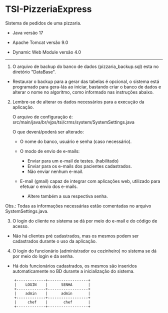 # TSI-PizzeriaExpress

Sistema de pedidos de uma pizzaria.

- Java versão 17

- Apache Tomcat versão 9.0

- Dynamic Web Module versão 4.0

<hr>

1) O arquivo de backup do banco de dados (pizzaria_backup.sql) esta no diretório "DataBase".
- Restaurar o backup para a gerar das tabelas é opcional, o sistema está programado para gera-lás ao iniciar, bastando criar o banco de dados e alterar o nome no algoritmo, como informado nas instruções abaixo.


2) Lembre-se de alterar os dados necessários para a execução da aplicação.
   
   O arquivo de configuração é: src/main/java/br/vjps/tsi/crms/system/SystemSettings.java

   O que deverá/poderá ser alterado:

	- O nome do banco, usuário e senha (caso necessário).
	
	- O modo de envio de e-mails:
		- Enviar para um e-mail de testes. (habilitado)
		- Enviar para os e-mails dos pacientes cadastrados.
		- Não enviar nenhum e-mail.
	
	- E-mail (gmail) capaz de integrar com aplicações web, utilizado para efetuar o envio dos e-mails.
		- Altere também a sua respectiva senha.

Obs.: Todas as informações necessárias estão comentadas no arquivo SystemSettings.java.
	
	
3) O login do cliente no sistema se dá por meio do e-mail e do código de acesso.
 - Não há clientes pré cadastrados, mas os mesmos podem ser cadastrados durante o uso da aplicação.


4) O login do funcionário (administrador ou cozinheiro) no sistema se dá por meio do login e da senha.
 - Há dois funcionários cadastrados, os mesmos são inseridos automaticamente no BD durante a inicialização do sistema.

```
	+-------------+------------------+
	|    LOGIN    |      SENHA       |
	+-------------+------------------+
	|    admin    |      admin       |
	+-------------+------------------+
	|     chef    |       chef       |
	+-------------+------------------+
```
